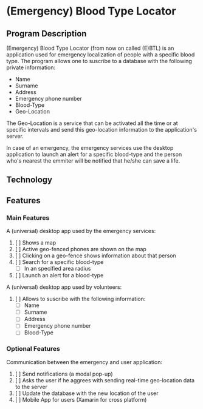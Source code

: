 # (Emergency) Blood Type Locator

## Program Description
(Emergency) Blood Type Locator (from now on called (E)BTL) is an application used for emergency localization of people with a specific blood type.
The program allows one to suscribe to a database with the following private information:
* Name
* Surname
* Address
* Emergency phone number
* Blood-Type
* Geo-Location

The Geo-Location is a service that can be activated all the time or at specific intervals and send this geo-location information to the application's server.

In case of an emergency, the emergency services use the desktop application to launch an alert for a specific blood-type and the person who's nearest the emmiter will be notified that he/she can save a life.

## Technology

## Features
### Main Features

A (universal) desktop app used by the emergency services:
1. [ ]  Shows a map
2. [ ]  Active geo-fenced phones are shown on the map
3. [ ]  Clicking on a geo-fence shows information about that person
4. [ ]  Search for a specific blood-type
     * [ ] In an specified area radius
5. [ ]  Launch an alert for a blood-type

A (universal) desktop app used by volunteers:
1. [ ] Allows to suscribe with the following information:
    * [ ] Name
    * [ ] Surname
    * [ ] Address
    * [ ] Emergency phone number
    * [ ] Blood-Type 

### Optional Features

Communication between the emergency and user application:
1. [ ] Send notifications (a modal pop-up)
2. [ ] Asks the user if he aggrees with sending real-time geo-location data to the server
3. [ ] Update the database with the new location of the user    
4. [ ] Mobile App for users (Xamarin for cross platform)

